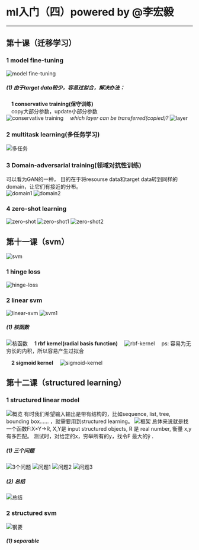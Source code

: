 # ml入门（四）powered by @李宏毅

-----------------------------------

## 第十课（迁移学习）
### 1 model fine-tuning
![model fine-tuning](https://img-blog.csdnimg.cn/20190329222810792.png?x-oss-process=image/watermark,type_ZmFuZ3poZW5naGVpdGk,shadow_10,text_aHR0cHM6Ly9ibG9nLmNzZG4ubmV0L0FuZHlWaWt5,size_16,color_FFFFFF,t_70)
##### (1) 由于target data较少，容易过拟合，解决办法：
&emsp;<strong>1 conservative training(保守训练)</strong>  
&emsp;copy大部分参数，update小部分参数  
![conservative training](https://img-blog.csdnimg.cn/20190329222920882.png)
&emsp;_which layer can be transferred(copied)?_
![layer](https://img-blog.csdnimg.cn/20190329222935355.png)
### 2 multitask learning(多任务学习)
![多任务](https://img-blog.csdnimg.cn/20190329231440778.png)
### 3 Domain-adversarial training(领域对抗性训练)
可以看为GAN的一种， 目的在于将resourse data和target data转到同样的domain，让它们有接近的分布。  
![domain1](https://img-blog.csdnimg.cn/20190329231347270.png)
![domain2](https://img-blog.csdnimg.cn/20190329231400421.png)
### 4 zero-shot learning
![zero-shot](https://img-blog.csdnimg.cn/2019032923233175.png)
![zero-shot1](https://img-blog.csdnimg.cn/20190329233852679.png)
![zero-shot2](https://img-blog.csdnimg.cn/20190329233901543.png)

## 第十一课（svm）
![svm](https://img-blog.csdnimg.cn/20190329234953666.png?x-oss-process=image/watermark,type_ZmFuZ3poZW5naGVpdGk,shadow_10,text_aHR0cHM6Ly9ibG9nLmNzZG4ubmV0L0FuZHlWaWt5,size_16,color_FFFFFF,t_70)
### 1 hinge loss
![hinge-loss](https://img-blog.csdnimg.cn/20190330093102602.png)
### 2 linear svm
![linear-svm](https://img-blog.csdnimg.cn/20190330095720147.png)
![svm1](https://img-blog.csdnimg.cn/20190330102022118.png)
##### (1) 核函数
![核函数](https://img-blog.csdnimg.cn/20190330102911770.png)
&emsp;<strong>1 rbf kernel(radial basis function)</strong>
&emsp;![rbf-kernel](https://img-blog.csdnimg.cn/20190330104744626.png?x-oss-process=image/watermark,type_ZmFuZ3poZW5naGVpdGk,shadow_10,text_aHR0cHM6Ly9ibG9nLmNzZG4ubmV0L0FuZHlWaWt5,size_16,color_FFFFFF,t_70)
&emsp;ps: 容易为无穷长的内积，所以容易产生过拟合

&emsp;<strong>2 sigmoid kernel</strong>
&emsp;![sigmoid-kernel](https://img-blog.csdnimg.cn/20190330105232156.png?x-oss-process=image/watermark,type_ZmFuZ3poZW5naGVpdGk,shadow_10,text_aHR0cHM6Ly9ibG9nLmNzZG4ubmV0L0FuZHlWaWt5,size_16,color_FFFFFF,t_70)

## 第十二课（structured learning）
### 1 structured linear model
![概览](https://img-blog.csdnimg.cn/2019033015105335.jpeg?x-oss-process=image/watermark,type_ZmFuZ3poZW5naGVpdGk,shadow_10,text_aHR0cHM6Ly9ibG9nLmNzZG4ubmV0L0FuZHlWaWt5,size_16,color_FFFFFF,t_70)
有时我们希望输入输出是带有结构的，比如sequence, list, tree, bounding box…… ，就需要用到structured learning。
![框架](https://img-blog.csdnimg.cn/20190330151358730.png?x-oss-process=image/watermark,type_ZmFuZ3poZW5naGVpdGk,shadow_10,text_aHR0cHM6Ly9ibG9nLmNzZG4ubmV0L0FuZHlWaWt5,size_16,color_FFFFFF,t_70)
总体来说就是找一个函数F:X×Y→R, X,Y是 input structured objects, R 是 real number, 衡量 x,y 有多匹配。 
测试时，对给定的x，穷举所有的y，找令F 最大的ỹ . 
##### (1) 三个问题
![3个问题](https://img-blog.csdnimg.cn/20190330130222398.png)
![问题1](https://img-blog.csdnimg.cn/20190330154721338.png?x-oss-process=image/watermark,type_ZmFuZ3poZW5naGVpdGk,shadow_10,text_aHR0cHM6Ly9ibG9nLmNzZG4ubmV0L0FuZHlWaWt5,size_16,color_FFFFFF,t_70)
![问题2](https://img-blog.csdnimg.cn/20190330154738924.png?x-oss-process=image/watermark,type_ZmFuZ3poZW5naGVpdGk,shadow_10,text_aHR0cHM6Ly9ibG9nLmNzZG4ubmV0L0FuZHlWaWt5,size_16,color_FFFFFF,t_70)
![问题3](https://img-blog.csdnimg.cn/20190330155012607.png)
##### (2) 总结
![总结](https://img-blog.csdnimg.cn/20190330153331468.png?x-oss-process=image/watermark,type_ZmFuZ3poZW5naGVpdGk,shadow_10,text_aHR0cHM6Ly9ibG9nLmNzZG4ubmV0L0FuZHlWaWt5,size_16,color_FFFFFF,t_70)
### 2 structured svm
![钢要](https://img-blog.csdnimg.cn/20190330161028203.png?x-oss-process=image/watermark,type_ZmFuZ3poZW5naGVpdGk,shadow_10,text_aHR0cHM6Ly9ibG9nLmNzZG4ubmV0L0FuZHlWaWt5,size_16,color_FFFFFF,t_70)
##### (1) separable


